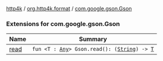 [http4k](../../index.md) / [org.http4k.format](../index.md) / [com.google.gson.Gson](./index.md)

### Extensions for com.google.gson.Gson

| Name | Summary |
|---|---|
| [read](read.md) | `fun <T : `[`Any`](https://kotlinlang.org/api/latest/jvm/stdlib/kotlin/-any/index.html)`> Gson.read(): (`[`String`](https://kotlinlang.org/api/latest/jvm/stdlib/kotlin/-string/index.html)`) -> `[`T`](read.md#T) |
